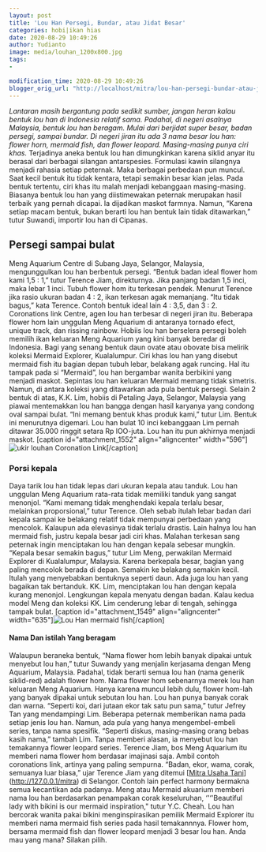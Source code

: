 ```yaml
---
layout: post
title: 'Lou Han Persegi, Bundar, atau Jidat Besar'
categories: hobi|ikan hias
date: 2020-08-29 10:49:26
author: Yudianto
image: media/louhan_1200x800.jpg
tags:
- 

modification_time: 2020-08-29 10:49:26
blogger_orig_url: "http://localhost/mitra/lou-han-persegi-bundar-atau-jidat.html"
---
```


_Lantaran masih bergantung pada sedikit sumber, jangan heran kalau bentuk lou
han di Indonesia relatif sama. Padahal, di negeri asalnya Malaysia, bentuk lou
han beragam. Mulai dari berjidat super besar, badan persegi, sampai bundar. Di
negeri jiran itu ada 3 nama besar lou han: flower horn, mermaid fish, dan
flower leopard. Masing-masing punya ciri khas._ Terjadinya aneka bentuk lou
han dimungkinkan karena siklid anyar itu berasal dari berbagai silangan
antarspesies. Formulasi kawin silangnya menjadi rahasia setiap peternak. Maka
berbagai perbedaan pun muncul. Saat kecil bentuk itu tidak kentara, tetapi
semakin besar kian jelas. Pada bentuk tertentu, ciri khas itu malah menjadi
kebanggaan masing-masing. Biasanya bentuk lou han yang diistimewakan peternak
merupakan hasil terbaik yang pernah dicapai. Ia dijadikan maskot farmnya.
Namun, “Karena setiap macam bentuk, bukan berarti lou han bentuk lain tidak
ditawarkan,” tutur Suwandi, importir lou han di Cipanas.

## Persegi sampai bulat

Meng Aquarium Centre di Subang Jaya, Selangor, Malaysia, mengunggulkan lou han
berbentuk persegi. “Bentuk badan ideal flower hom kami 1,5 : 1,” tutur Terence
Jiam, direkturnya. Jika panjang badan 1,5 inci, maka lebar 1 inci. Tubuh
flower hom itu terkesan pendek. Menurut Terence jika rasio ukuran badan 4 : 2,
ikan terkesan agak memanjang. “Itu tidak bagus,” kata Terence. Contoh bentuk
ideal lain 4 : 3,5, dan 3 : 2. Coronations link Centre, agen lou han terbesar
di negeri jiran itu. Beberapa flower hom lain unggulan Meng Aquarium di
antaranya tornado efect, unique track, dan rissing rainbow. Hobiis lou han
berselera persegi boleh memilih ikan keluaran Meng Aquarium yang kini banyak
beredar di Indonesia. Bagi yang senang bentuk daun ovate atau obovate bisa
melirik koleksi Mermaid Explorer, Kualalumpur. Ciri khas lou han yang disebut
mermaid fish itu bagian depan tubuh lebar, belakang agak runcing. Hal itu
tampak pada si “Mermaid”, lou han bergambar wanita berbikini yang menjadi
maskot. Sepintas lou han keluaran Mermaid memang tidak simetris. Namun, di
antara koleksi yang ditawarkan ada pula bentuk persegi. Selain 2 bentuk di
atas, K.K. Lim, hobiis di Petaling Jaya, Selangor, Malaysia yang piawai
mentemakkan lou han bangga dengan hasil karyanya yang condong oval sampai
bulat. “Ini memang bentuk khas produk kami,” tutur Lim. Bentuk ini menurutnya
digemari. Lou han bulat 10 inci kebanggaan Lim pernah ditawar 35.000 ringgit
setara Rp lOO-juta. Lou han itu pun akhirnya menjadi maskot. [caption
id="attachment_1552" align="aligncenter" width="596"]![ukir
louhan](http://127.0.0.1/mitra/wp-content/uploads/2020/08/louhan.jpg)
Coronation Link[/caption]

### Porsi kepala

Daya tarik lou han tidak lepas dari ukuran kepala atau tanduk. Lou han
unggulan Meng Aquarium rata-rata tidak memiliki tanduk yang sangat menonjol.
“Kami memang tidak menghendaki kepala terlalu besar, melainkan proporsional,”
tutur Terence. Oleh sebab itulah lebar badan dari kepala sampai ke belakang
relatif tidak mempunyai perbedaan yang mencolok. Kalaupun ada elevasinya tidak
terlalu drastis. Lain halnya lou han mermaid fish, justru kepala besar jadi
ciri khas. Malahan terkesan sang peternak ingin menciptakan lou han dengan
kepala sebesar mungkin. “Kepala besar semakin bagus,” tutur Lim Meng,
perwakilan Mermaid Explorer di Kualalumpur, Malaysia. Karena berkepala besar,
bagian yang paling mencolok berada di depan. Semakin ke belakang semakin
kecil. Itulah yang menyebabkan bentuknya seperti daun. Ada juga lou han yang
bagaikan tak bertanduk. KK. Lim, menciptakan lou han dengan kepala kurang
menonjol. Lengkungan kepala menyatu dengan badan. Kalau kedua model Meng dan
koleksi KK. Lim cenderung lebar di tengah, sehingga tampak bulat. [caption
id="attachment_1549" align="aligncenter" width="635"]![Lou
Han](http://127.0.0.1/mitra/wp-content/uploads/2020/08/louhan_1200x800.jpg)
mermaid fish[/caption]

#### Nama Dan istilah Yang beragam

Walaupun beraneka bentuk, “Nama flower hom lebih banyak dipakai untuk menyebut
lou han,” tutur Suwandy yang menjalin kerjasama dengan Meng Aquarium,
Malaysia. Padahal, tidak berarti semua lou han (nama generik siklid-red)
adalah flower hom. Nama flower hom sebenarnya merek lou han keluaran Meng
Aquarium. Hanya karena muncul lebih dulu, flower hom-lah yang banyak dipakai
untuk sebutan lou han. Lou han punya banyak corak dan warna. “Seperti koi,
dari jutaan ekor tak satu pun sama,” tutur Jefrey Tan yang mendampingi Lim.
Beberapa peternak memberikan nama pada setiap jenis lou han. Namun, ada pula
yang hanya mengembel-embeli series, tanpa nama spesifik. “Seperti diskus,
masing-masing orang bebas kasih nama,” tambah Lim. Tanpa memberi alasan, ia
menyebut lou han temakannya flower leopard series. Terence Jiam, bos Meng
Aquarium itu memberi nama flower hom berdasar imajinasi saja. Ambil contoh
coronations link, artinya yang paling sempurna. “Badan, ekor, wama, corak,
semuanya luar biasa,” ujar Terence Jiam yang ditemui [[Mitra Usaha
Tani](http://127.0.0.1/mitra)](http://127.0.0.1/mitra) di Selangor. Contoh
lain perfect harmony bermakna semua kecantikan ada padanya. Meng atau Mermaid
akuarium memberi nama lou han berdasarkan penampakan corak keseluruhan,
‘'‘'Beautiful lady with bikini is our mermaid inspiration," tutur Y.C. Cheah.
Lou han bercorak wanita pakai bikini menginspirasikan pemilik Mermaid Explorer
itu memberi nama mermaid fish series pada hasil temakannnya. Flower hom,
bersama mermaid fish dan flower leopard menjadi 3 besar lou han. Anda mau yang
mana? Silakan pilih.


